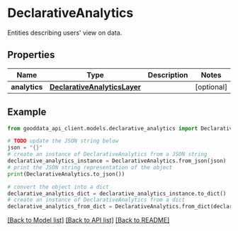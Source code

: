 # DeclarativeAnalytics

Entities describing users' view on data.

## Properties

Name | Type | Description | Notes
------------ | ------------- | ------------- | -------------
**analytics** | [**DeclarativeAnalyticsLayer**](DeclarativeAnalyticsLayer.md) |  | [optional] 

## Example

```python
from gooddata_api_client.models.declarative_analytics import DeclarativeAnalytics

# TODO update the JSON string below
json = "{}"
# create an instance of DeclarativeAnalytics from a JSON string
declarative_analytics_instance = DeclarativeAnalytics.from_json(json)
# print the JSON string representation of the object
print(DeclarativeAnalytics.to_json())

# convert the object into a dict
declarative_analytics_dict = declarative_analytics_instance.to_dict()
# create an instance of DeclarativeAnalytics from a dict
declarative_analytics_from_dict = DeclarativeAnalytics.from_dict(declarative_analytics_dict)
```
[[Back to Model list]](../README.md#documentation-for-models) [[Back to API list]](../README.md#documentation-for-api-endpoints) [[Back to README]](../README.md)


